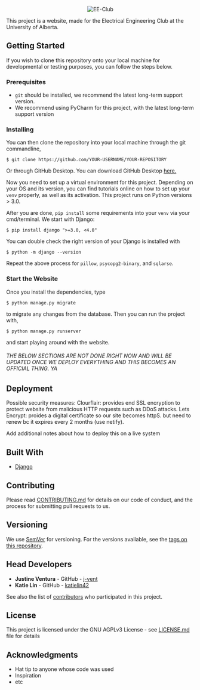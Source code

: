 
<p align="center">
  <img src="https://i.imgur.com/a8pExaX.png" alt="EE-Club">
</p>

This project is a website, made for the Electrical Engineering Club at the University of Alberta. 

## Getting Started

If you wish to clone this repository onto your local machine for developmental or testing purposes, you can follow the steps below. 

### Prerequisites

* `git` should be installed, we recommend the latest long-term support version.
* We recommend using PyCharm for this project, with the latest long-term support version

### Installing

You can then clone the repository into your local machine through the git commandline,
```
$ git clone https://github.com/YOUR-USERNAME/YOUR-REPOSITORY
```
Or through GitHub Desktop. You can download GitHub Desktop [here.](https://desktop.github.com/)

Now you need to set up a virtual environment for this project. Depending on your OS and its version, you can find tutorials online on how to set up your `venv` properly, as well as its activation. This project runs on Python versions > 3.0.

After you are done, `pip install` some requirements into your `venv` via your cmd/terminal. We start with Django:
```
$ pip install django ">=3.0, <4.0"
```
You can double check the right version of your Django is installed with 
```
$ python -m django --version
```
Repeat the above process for `pillow`, `psycopg2-binary`, and `sqlarse`. 

### Start the Website

Once you install the dependencies, type 
```
$ python manage.py migrate
```
to migrate any changes from the database. Then you can run the project with, 
```
$ python manage.py runserver
```
and start playing around with the website. 


###### THE BELOW SECTIONS ARE NOT DONE RIGHT NOW AND WILL BE UPDATED ONCE WE DEPLOY EVERYTHING AND THIS BECOMES AN OFFICIAL THING. YA

## Deployment
Possible security measures: 
Clourflair: provides end SSL encryption to protect website from malicious HTTP requests such as DDoS attacks. 
Lets Encrypt: proides a digital certificate so our site becomes httpS. but need to renew bc it expires every 2 months (use netify). 

Add additional notes about how to deploy this on a live system

## Built With

* [Django](https://www.djangoproject.com/)

## Contributing

Please read [CONTRIBUTING.md](https://gist.github.com/PurpleBooth/b24679402957c63ec426) for details on our code of conduct, and the process for submitting pull requests to us.

## Versioning

We use [SemVer](http://semver.org/) for versioning. For the versions available, see the [tags on this repository](https://github.com/your/project/tags). 

## Head Developers

* **Justine Ventura** - GitHub - [j-vent](https://github.com/j-vent)
* **Katie Lin** - GitHub - [katielin42](https://github.com/katielin42)

See also the list of [contributors](https://github.com/your/project/contributors) who participated in this project.

## License

This project is licensed under the GNU AGPLv3 License - see [LICENSE.md](LICENSE.md) file for details

## Acknowledgments

* Hat tip to anyone whose code was used
* Inspiration
* etc
